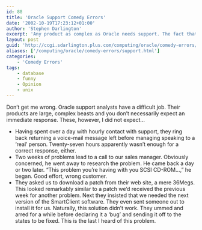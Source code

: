 ```yaml
---
id: 88
title: 'Oracle Support Comedy Errors'
date: '2002-10-19T17:23:12+01:00'
author: 'Stephen Darlington'
excerpt: 'Any product as complex as Oracle needs support. The fact that they need a page to themselves does not bode well. '
layout: post
guid: 'http://ccgi.sdarlington.plus.com/computing/oracle/comedy-errors/oracle-support-comedy-errors.html'
aliases: ['/computing/oracle/comedy-errors/support.html']
categories:
    - 'Comedy Errors'
tags:
    - database
    - funny
    - Opinion
    - unix
---
```


Don’t get me wrong. Oracle support analysts have a difficult job. Their products are large, complex beasts and you don’t necessarily expect an immediate response. These, however, I did not expect…

- Having spent over a day with hourly contact with support, they ring back returning a voice-mail message left before managing speaking to a ‘real’ person. Twenty-seven hours apparently wasn’t enough for a correct response, either.
- Two weeks of problems lead to a call to our sales manager. Obviously concerned, he went away to research the problem. He came back a day or two later. “This problem you’re having with you SCSI CD-ROM…,” he began. Good effort, wrong customer.
- They asked us to download a patch from their web site, a mere 36Megs. This looked remarkably similar to a patch we’d received the previous week for another problem. Next they insisted that we needed the next version of the SmartClient software. They even sent someone out to install it for us. Naturally, this solution didn’t work. They ummed and arred for a while before declaring it a ‘bug’ and sending it off to the states to be fixed. This is the last I heard of this problem.